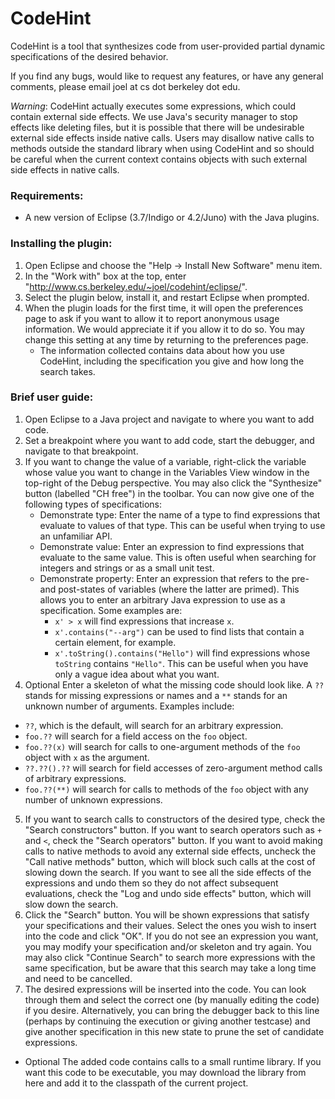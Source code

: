 # CodeHint

CodeHint is a tool that synthesizes code from user-provided partial dynamic specifications of the desired behavior.

If you find any bugs, would like to request any features, or have any general comments, please email joel at cs dot berkeley dot edu.

*Warning*: CodeHint actually executes some expressions, which could contain external side effects. We use Java's security manager to stop effects like deleting files, but it is possible that there will be undesirable external side effects inside native calls. Users may disallow native calls to methods outside the standard library when using CodeHint and so should be careful when the current context contains objects with such external side effects in native calls.

### Requirements:
- A new version of Eclipse (3.7/Indigo or 4.2/Juno) with the Java plugins.

### Installing the plugin:
1. Open Eclipse and choose the "Help -> Install New Software" menu item.
2. In the "Work with" box at the top, enter "http://www.cs.berkeley.edu/~joel/codehint/eclipse/".
3. Select the plugin below, install it, and restart Eclipse when prompted.
4. When the plugin loads for the first time, it will open the preferences page to ask if you want to allow it to report anonymous usage information. We would appreciate it if you allow it to do so. You may change this setting at any time by returning to the preferences page.
    - The information collected contains data about how you use CodeHint, including the specification you give and how long the search takes.

### Brief user guide:
1. Open Eclipse to a Java project and navigate to where you want to add code.
2. Set a breakpoint where you want to add code, start the debugger, and navigate to that breakpoint.
3. If you want to change the value of a variable, right-click the variable whose value you want to change in the Variables View window in the top-right of the Debug perspective. You may also click the "Synthesize" button (labelled "CH free") in the toolbar. You can now give one of the following types of specifications:
    - Demonstrate type: Enter the name of a type to find expressions that evaluate to values of that type. This can be useful when trying to use an unfamiliar API.
    - Demonstrate value: Enter an expression to find expressions that evaluate to the same value. This is often useful when searching for integers and strings or as a small unit test.
    - Demonstrate property: Enter an expression that refers to the pre- and post-states of variables (where the latter are primed). This allows you to enter an arbitrary Java expression to use as a specification. Some examples are:
        - `x' > x` will find expressions that increase `x`.
        - `x'.contains("--arg")` can be used to find lists that contain a certain element, for example.
        - `x'.toString().contains("Hello")` will find expressions whose `toString` contains `"Hello"`. This can be useful when you have only a vague idea about what you want. 
4. Optional Enter a skeleton of what the missing code should look like. A `??` stands for missing expressions or names and a `**` stands for an unknown number of arguments. Examples include:
- `??`, which is the default, will search for an arbitrary expression.
- `foo.??` will search for a field access on the `foo` object.
- `foo.??(x)` will search for calls to one-argument methods of the `foo` object with `x` as the argument.
- `??.??().??` will search for field accesses of zero-argument method calls of arbitrary expressions.
- `foo.??(**)` will search for calls to methods of the `foo` object with any number of unknown expressions. 
5. If you want to search calls to constructors of the desired type, check the "Search constructors" button. If you want to search operators such as `+` and `<`, check the "Search operators" button. If you want to avoid making calls to native methods to avoid any external side effects, uncheck the "Call native methods" button, which will block such calls at the cost of slowing down the search. If you want to see all the side effects of the expressions and undo them so they do not affect subsequent evaluations, check the "Log and undo side effects" button, which will slow down the search.
6. Click the "Search" button. You will be shown expressions that satisfy your specifications and their values. Select the ones you wish to insert into the code and click "OK". If you do not see an expression you want, you may modify your specification and/or skeleton and try again. You may also click "Continue Search" to search more expressions with the same specification, but be aware that this search may take a long time and need to be cancelled.
7. The desired expressions will be inserted into the code. You can look through them and select the correct one (by manually editing the code) if you desire. Alternatively, you can bring the debugger back to this line (perhaps by continuing the execution or giving another testcase) and give another specification in this new state to prune the set of candidate expressions.
- Optional The added code contains calls to a small runtime library. If you want this code to be executable, you may download the library from here and add it to the classpath of the current project.
